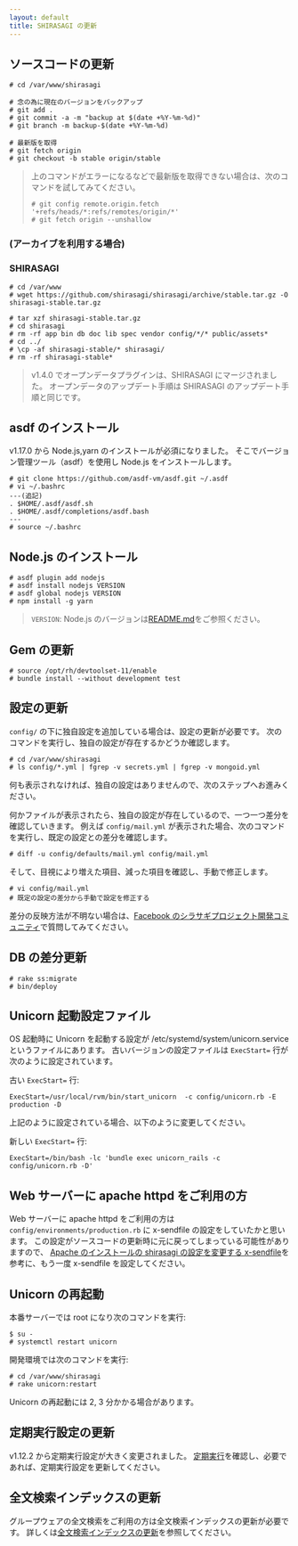 ```yaml
---
layout: default
title: SHIRASAGI の更新
---
```


## ソースコードの更新

```
# cd /var/www/shirasagi

# 念の為に現在のバージョンをバックアップ
# git add .
# git commit -a -m "backup at $(date +%Y-%m-%d)"
# git branch -m backup-$(date +%Y-%m-%d)

# 最新版を取得
# git fetch origin
# git checkout -b stable origin/stable
```

> 上のコマンドがエラーになるなどで最新版を取得できない場合は、次のコマンドを試してみてください。
>
> ```
> # git config remote.origin.fetch '+refs/heads/*:refs/remotes/origin/*'
> # git fetch origin --unshallow
> ```

### (アーカイブを利用する場合)

### SHIRASAGI

```
# cd /var/www
# wget https://github.com/shirasagi/shirasagi/archive/stable.tar.gz -O shirasagi-stable.tar.gz

# tar xzf shirasagi-stable.tar.gz
# cd shirasagi
# rm -rf app bin db doc lib spec vendor config/*/* public/assets*
# cd ../
# \cp -af shirasagi-stable/* shirasagi/
# rm -rf shirasagi-stable*
```

> v1.4.0 でオープンデータプラグインは、SHIRASAGI にマージされました。
> オープンデータのアップデート手順は SHIRASAGI のアップデート手順と同じです。

## asdf のインストール

v1.17.0 から Node.js,yarn のインストールが必須になりました。
そこでバージョン管理ツール（asdf）を使用し Node.js をインストールします。

```
# git clone https://github.com/asdf-vm/asdf.git ~/.asdf
# vi ~/.bashrc
---(追記)
. $HOME/.asdf/asdf.sh
. $HOME/.asdf/completions/asdf.bash
---
# source ~/.bashrc
```

## Node.js のインストール

```
# asdf plugin add nodejs
# asdf install nodejs VERSION
# asdf global nodejs VERSION
# npm install -g yarn
```

> `VERSION`: Node.js のバージョンは[README.md](https://github.com/shirasagi/shirasagi/blob/stable/README.md)をご参照ください。

## Gem の更新

```
# source /opt/rh/devtoolset-11/enable
# bundle install --without development test
```

## 設定の更新

`config/` の下に独自設定を追加している場合は、設定の更新が必要です。
次のコマンドを実行し、独自の設定が存在するかどうか確認します。

```
# cd /var/www/shirasagi
# ls config/*.yml | fgrep -v secrets.yml | fgrep -v mongoid.yml
```

何も表示されなければ、独自の設定はありませんので、次のステップへお進みください。

何かファイルが表示されたら、独自の設定が存在しているので、一つ一つ差分を確認していきます。
例えば `config/mail.yml` が表示された場合、次のコマンドを実行し、既定の設定との差分を確認します。

```
# diff -u config/defaults/mail.yml config/mail.yml
```

そして、目視により増えた項目、減った項目を確認し、手動で修正します。

```
# vi config/mail.yml
# 既定の設定の差分から手動で設定を修正する
```

差分の反映方法が不明ない場合は、[Facebook のシラサギプロジェクト開発コミュニティ](https://www.facebook.com/groups/ssproj/)で質問してみてください。

## DB の差分更新

```
# rake ss:migrate
# bin/deploy
```

## Unicorn 起動設定ファイル

OS 起動時に Unicorn を起動する設定が /etc/systemd/system/unicorn.service というファイルにあります。
古いバージョンの設定ファイルは `ExecStart=` 行が次のように設定されています。

古い `ExecStart=` 行:

```
ExecStart=/usr/local/rvm/bin/start_unicorn  -c config/unicorn.rb -E production -D
```

上記のように設定されている場合、以下のように変更してください。

新しい `ExecStart=` 行:

```
ExecStart=/bin/bash -lc 'bundle exec unicorn_rails -c config/unicorn.rb -D'
```

## Web サーバーに apache httpd をご利用の方

Web サーバーに apache httpd をご利用の方は `config/environments/production.rb` に x-sendfile の設定をしていたかと思います。
この設定がソースコードの更新時に元に戻ってしまっている可能性がありますので、
[Apache のインストールの shirasagi の設定を変更する x-sendfile](/installation/apache.html#shirasagiの設定を変更するx-sendfile)を参考に、もう一度 x-sendfile を設定してください。

## Unicorn の再起動

本番サーバーでは root になり次のコマンドを実行:

```
$ su -
# systemctl restart unicorn
```

開発環境では次のコマンドを実行:

```
# cd /var/www/shirasagi
# rake unicorn:restart
```

Unicorn の再起動には 2, 3 分かかる場合があります。

## 定期実行設定の更新

v1.12.2 から定期実行設定が大きく変更されました。
[定期実行](/settings/cron.html)を確認し、必要であれば、定期実行設定を更新してください。

## 全文検索インデックスの更新

グループウェアの全文検索をご利用の方は全文検索インデックスの更新が必要です。
詳しくは[全文検索インデックスの更新](/updation/elasticsearch_index.html)を参照してください。
